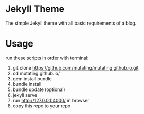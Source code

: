 Jekyll Theme
==============
The simple Jekyll theme with all basic requirements of a blog.

Usage
==============
run these scripts in order with terminal:
1. git clone https://github.com/mutating/mutating.github.io.git
2. cd mutating.github.io/
3. gem install bundle
4. bundle install
5. bundle update (optional)
6. jekyll serve
7. run http://127.0.0.1:4000/ in browser
8. copy this repo to your repo
